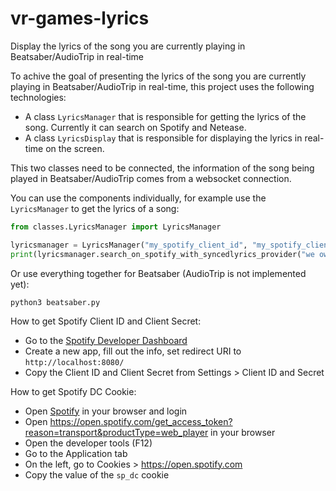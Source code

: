 # vr-games-lyrics
Display the lyrics of the song you are currently playing in Beatsaber/AudioTrip in real-time

To achive the goal of presenting the lyrics of the song you are currently playing in Beatsaber/AudioTrip in real-time, this project uses the following technologies:
- A class `LyricsManager` that is responsible for getting the lyrics of the song. Currently it can search on Spotify and Netease.
- A class `LyricsDisplay` that is responsible for displaying the lyrics in real-time on the screen.

This two classes need to be connected, the information of the song being played in Beatsaber/AudioTrip comes from a websocket connection.

You can use the components individually, for example use the `LyricsManager` to get the lyrics of a song:
```python
from classes.LyricsManager import LyricsManager

lyricsmanager = LyricsManager("my_spotify_client_id", "my_spotify_client_secret", "my_spotify_dc_cookie")
print(lyricsmanager.search_on_spotify_with_syncedlyrics_provider("we own it", "2 Chainz"))
```
Or use everything together for Beatsaber (AudioTrip is not implemented yet):
```
python3 beatsaber.py
```

How to get Spotify Client ID and Client Secret:
- Go to the [Spotify Developer Dashboard](https://developer.spotify.com/dashboard/)
- Create a new app, fill out the info, set redirect URI to `http://localhost:8080/`
- Copy the Client ID and Client Secret from Settings > Client ID and Secret

How to get Spotify DC Cookie:
- Open [Spotify](https://www.spotify.com/) in your browser and login
- Open https://open.spotify.com/get_access_token?reason=transport&productType=web_player in your browser
- Open the developer tools (F12)
- Go to the Application tab
- On the left, go to Cookies > https://open.spotify.com
- Copy the value of the `sp_dc` cookie